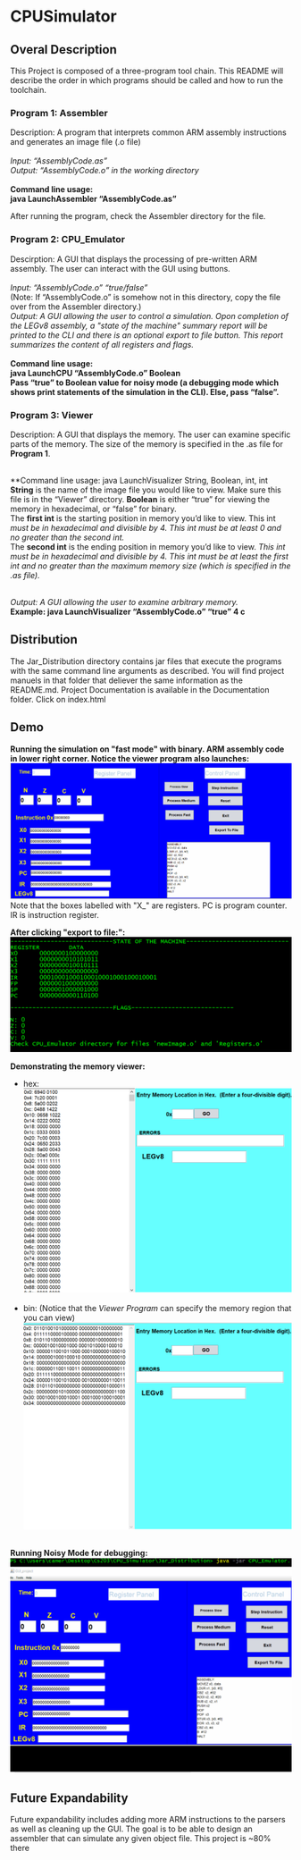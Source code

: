 # CPUSimulator
## Overal Description
This Project is composed of a three-program tool chain. This README will describe the order in which programs should be called and how to run the toolchain.

### Program 1: Assembler
Description: A program that interprets common ARM assembly instructions and generates an image file (.o file)<br /><br />
*Input: “AssemblyCode.as”* <br />
*Output: “AssemblyCode.o” in the working directory* <br /><br />
**Command line usage: <br />
java LaunchAssembler “AssemblyCode.as”** <br/>

After running the program, check the Assembler directory for the file.

### Program 2: CPU_Emulator
Descirption: A GUI that displays the processing of pre-written ARM assembly. The user can interact with the GUI using buttons. <br /><br />
*Input: “AssemblyCode.o” “true/false”* <br />
(Note: If “AssemblyCode.o” is somehow not in this directory, copy the file over from the Assembler directory.) <br />
*Output: A GUI allowing the user to control a simulation. Opon completion of the LEGv8 assembly, a "state of the machine" summary report will be printed to the CLI and there is an optional export to file button. This report summarizes the content of all registers and flags.* <br /><br />
**Command line usage: <br />
java LaunchCPU “AssemblyCode.o” Boolean <br />
Pass “true” to Boolean value for noisy mode (a debugging mode which shows print statements of the simulation in the CLI). Else, pass “false”.** <br/>

### Program 3: Viewer
Description: A GUI that displays the memory. The user can examine specific parts of the memory. The size of the memory is specified in the .as file for **Program 1**.<br /><br />

**Command line usage:
java LaunchVisualizer String, Boolean, int, int<br/>
**String** is the name of the image file you would like to view. Make sure this file is in the “Viewer” directory. **Boolean** is either “true” for viewing the memory in hexadecimal, or “false” for binary.<br />
The **first int** is the starting position in memory you’d like to view. This int *must be in hexadecimal and divisible by 4. This int must be at least 0 and no greater than the second int.*<br />
The **second int** is the ending position in memory you’d like to view. *This int must be in
hexadecimal and divisible by 4. This int must be at least the first int and no greater than the
maximum memory size (which is specified in the .as file).*<br /><br />

*Output: A GUI allowing the user to examine arbitrary memory.* <br />
**Example: java LaunchVisualizer “AssemblyCode.o” “true” 4 c**

## Distribution
The Jar_Distribution directory contains jar files that execute the programs with the same command line arguments as described. You will find project manuels in that folder that deliever the same information as the README.md. Project Documentation is available in the Documentation folder. Click on index.html

## Demo
<b>Running the simulation on "fast mode" with binary. ARM assembly code in lower right corner. Notice the viewer program also launches:</b>
<img src = "https://github.com/20zurmca/CPUSimulator/blob/master/Demonstrations/cpu_emulator.gif"> <br />
Note that the boxes labelled with "X_" are registers. PC is program counter. IR is instruction register. 

<b>After clicking "export to file:":</b>
<img src = "https://github.com/20zurmca/CPUSimulator/blob/master/Demonstrations/state_of_the_machine.PNG">

<b> Demonstrating the memory viewer:</b>
<ul>
  <li> hex: <br />
    <img src = "https://github.com/20zurmca/CPUSimulator/blob/master/Demonstrations/viewer_demo_hex.gif">
  </li>
  <br/ >
  <li> bin: (Notice that the <em>Viewer Program</em> can specify the memory region that you can view) <br />
    <img src = "https://github.com/20zurmca/CPUSimulator/blob/master/Demonstrations/viewer_demo_binary.gif">
  </li>
</ul>
<br/> <b> Running Noisy Mode for debugging: </b>
<img src = "https://github.com/20zurmca/CPUSimulator/blob/master/Demonstrations/noisy_mode.gif">

## Future Expandability
Future expandability includes adding more ARM instructions to the parsers as well as cleaning up the GUI. The goal is to be able to design an assembler that can simulate any given object file. This project is ~80% there

